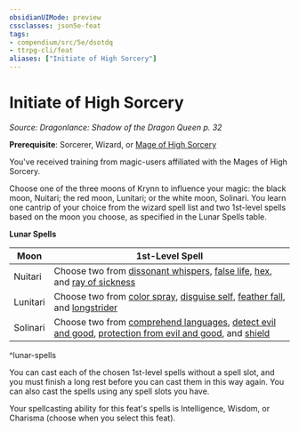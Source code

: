 ```yaml
---
obsidianUIMode: preview
cssclasses: json5e-feat
tags:
- compendium/src/5e/dsotdq
- ttrpg-cli/feat
aliases: ["Initiate of High Sorcery"]
---
```

# Initiate of High Sorcery
*Source: Dragonlance: Shadow of the Dragon Queen p. 32*  

**Prerequisite**:  Sorcerer,  Wizard, or [Mage of High Sorcery](/3-Mechanics/CLI/backgrounds/mage-of-high-sorcery-dsotdq.md)

You've received training from magic-users affiliated with the Mages of High Sorcery.

Choose one of the three moons of Krynn to influence your magic: the black moon, Nuitari; the red moon, Lunitari; or the white moon, Solinari. You learn one cantrip of your choice from the wizard spell list and two 1st-level spells based on the moon you choose, as specified in the Lunar Spells table.

**Lunar Spells**

| Moon | 1st-Level Spell |
|------|-----------------|
| Nuitari | Choose two from [dissonant whispers](/3-Mechanics/CLI/spells/dissonant-whispers.md), [false life](/3-Mechanics/CLI/spells/false-life.md), [hex](/3-Mechanics/CLI/spells/hex.md), and [ray of sickness](/3-Mechanics/CLI/spells/ray-of-sickness.md) |
| Lunitari | Choose two from [color spray](/3-Mechanics/CLI/spells/color-spray.md), [disguise self](/3-Mechanics/CLI/spells/disguise-self.md), [feather fall](/3-Mechanics/CLI/spells/feather-fall.md), and [longstrider](/3-Mechanics/CLI/spells/longstrider.md) |
| Solinari | Choose two from [comprehend languages](/3-Mechanics/CLI/spells/comprehend-languages.md), [detect evil and good](/3-Mechanics/CLI/spells/detect-evil-and-good.md), [protection from evil and good](/3-Mechanics/CLI/spells/protection-from-evil-and-good.md), and [shield](/3-Mechanics/CLI/spells/shield.md) |
^lunar-spells

You can cast each of the chosen 1st-level spells without a spell slot, and you must finish a long rest before you can cast them in this way again. You can also cast the spells using any spell slots you have.

Your spellcasting ability for this feat's spells is Intelligence, Wisdom, or Charisma (choose when you select this feat).